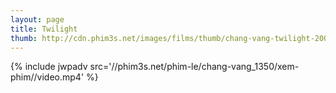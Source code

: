 ```yaml
---
layout: page
title: Twilight
thumb: http://cdn.phim3s.net/images/films/thumb/chang-vang-twilight-2008.jpg
---
```

{% include jwpadv src='//phim3s.net/phim-le/chang-vang_1350/xem-phim//video.mp4' %}